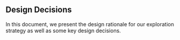 ## Design Decisions

In this document, we present the design rationale for our exploration strategy as well as some key design decisions.
